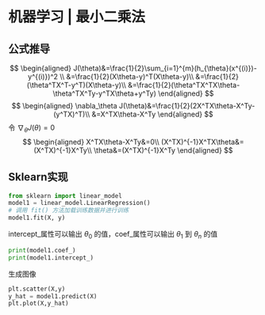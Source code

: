 # 机器学习 | 最小二乘法
## 公式推导
$$
\begin{aligned}
J(\theta)&=\frac{1}{2}\sum_{i=1}^{m}(h_{\theta}(x^{(i)})-y^{(i)})^2 \\
&=\frac{1}{2}(X\theta-y)^T(X\theta-y)\\
&=\frac{1}{2}(\theta^TX^T-y^T)(X\theta-y)\\
&=\frac{1}{2}(\theta^TX^TX\theta-\theta^TX^Ty-y^TX\theta+y^Ty)
\end{aligned}
$$
$$
\begin{aligned}
\nabla_\theta J(\theta)&=\frac{1}{2}(2X^TX\theta-X^Ty-(y^TX)^T)\\
&=X^TX\theta-X^Ty
\end{aligned}
$$
令 $\nabla_\theta J(\theta)=0$
$$
\begin{aligned}
X^TX\theta-X^Ty&=0\\
(X^TX)^{-1}X^TX\theta&=(X^TX)^{-1}X^Ty\\
\theta&=(X^TX)^{-1}X^Ty
\end{aligned}
$$
## Sklearn实现
```python
from sklearn import linear_model
model1 = linear_model.LinearRegression()
# 调用 fit() 方法加载训练数据并进行训练
model1.fit(X, y)
```
intercept_属性可以输出 $\theta_0$ 的值，coef_属性可以输出 $\theta_1$ 到 $\theta_n$ 的值
```python
print(model1.coef_)
print(model1.intercept_)
```
生成图像
```python
plt.scatter(X,y)
y_hat = model1.predict(X)
plt.plot(X,y_hat)
```